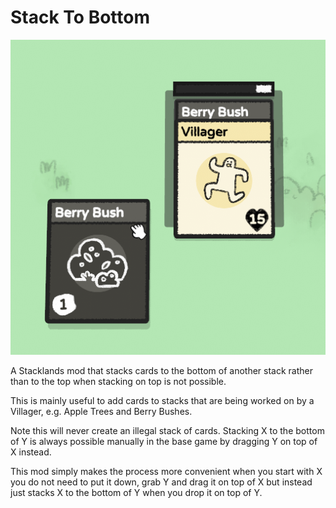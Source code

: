 # Stack To Bottom

![icon](icon.png?raw=true "icon")

A Stacklands mod that stacks cards to the bottom of another stack rather than to the top when stacking on top is not possible.

This is mainly useful to add cards to stacks that are being worked on by a Villager, e.g. Apple Trees and Berry Bushes.

Note this will never create an illegal stack of cards. Stacking X to the bottom of Y is always possible manually in the base game
by dragging Y on top of X instead.

This mod simply makes the process more convenient when you start with X you do not need to put it down, grab Y and drag it on top of X but
instead just stacks X to the bottom of Y when you drop it on top of Y.
